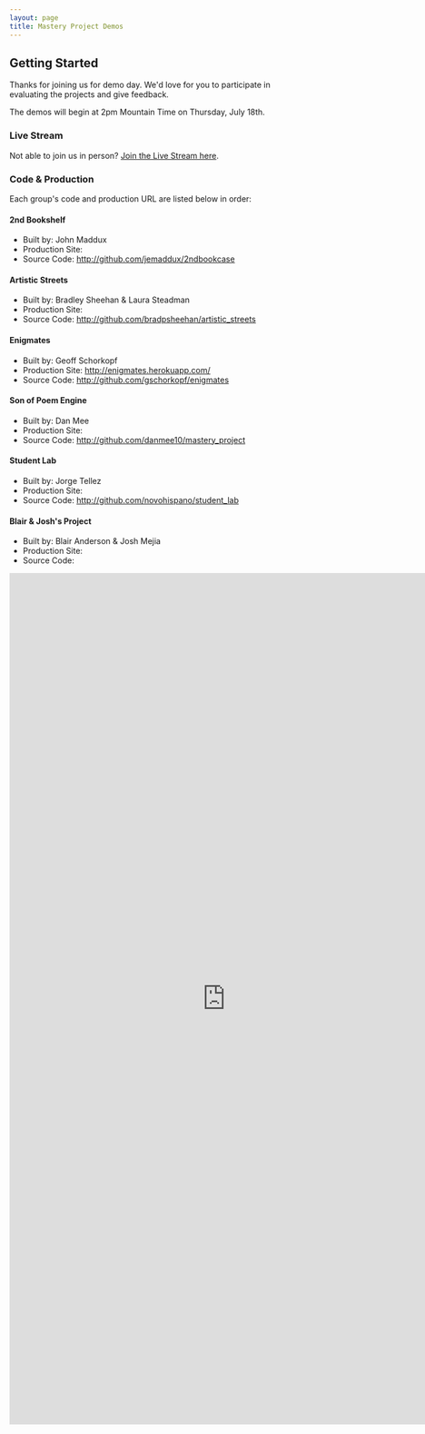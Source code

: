 ```yaml
---
layout: page
title: Mastery Project Demos
---
```


## Getting Started

Thanks for joining us for demo day. We'd love for you to participate in evaluating the projects and give feedback.

The demos will begin at 2pm Mountain Time on Thursday, July 18th.

### Live Stream

Not able to join us in person? [Join the Live Stream here](http://new.livestream.com/accounts/1384078/events/2156607).

### Code & Production

Each group's code and production URL are listed below in order:

#### 2nd Bookshelf

* Built by: John Maddux
* Production Site: 
* Source Code: http://github.com/jemaddux/2ndbookcase

#### Artistic Streets

* Built by: Bradley Sheehan & Laura Steadman
* Production Site:
* Source Code: http://github.com/bradpsheehan/artistic_streets

#### Enigmates

* Built by: Geoff Schorkopf
* Production Site: http://enigmates.herokuapp.com/
* Source Code: http://github.com/gschorkopf/enigmates

#### Son of Poem Engine

* Built by: Dan Mee
* Production Site:
* Source Code: http://github.com/danmee10/mastery_project

#### Student Lab

* Built by: Jorge Tellez
* Production Site:
* Source Code: http://github.com/novohispano/student_lab

#### Blair & Josh's Project

* Built by: Blair Anderson & Josh Mejia
* Production Site:
* Source Code:

<iframe src="https://docs.google.com/forms/d/1brp2EHTlHPM6SU1XEK9mJvdJpleBj8tnxxIW1zaYPXA/viewform?embedded=true" width="760" height="1500" frameborder="0" marginheight="0" marginwidth="0">Loading...</iframe>
